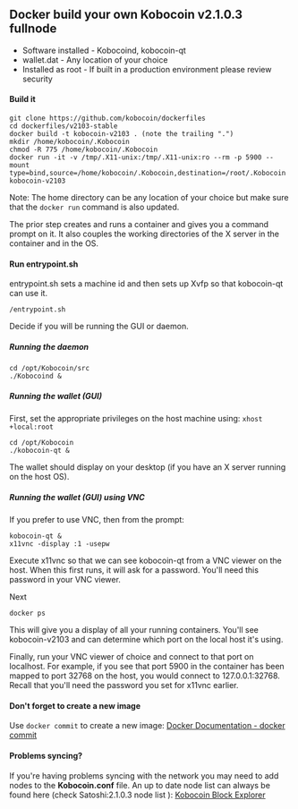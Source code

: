 ## Docker build your own Kobocoin v2.1.0.3 fullnode 

+ Software installed - Kobocoind, kobocoin-qt
+ wallet.dat - Any location of your choice
+ Installed as root - If built in a production environment please review security
#### Build it
```
git clone https://github.com/kobocoin/dockerfiles
cd dockerfiles/v2103-stable
docker build -t kobocoin-v2103 . (note the trailing ".")
mkdir /home/kobocoin/.Kobocoin
chmod -R 775 /home/kobocoin/.Kobocoin
docker run -it -v /tmp/.X11-unix:/tmp/.X11-unix:ro --rm -p 5900 --mount type=bind,source=/home/kobocoin/.Kobocoin,destination=/root/.Kobocoin kobocoin-v2103
```
Note: The home directory can be any location of your choice but make sure that the `docker run` command is also updated.

The prior step creates and runs a container and gives you a command prompt on it. It also couples the working directories of the X server in the container and in the OS.
#### Run entrypoint.sh
entrypoint.sh sets a machine id and then sets up Xvfp so that kobocoin-qt can use it. 
```
/entrypoint.sh
```

Decide if you will be running the GUI or daemon.
##### Running the daemon
```
cd /opt/Kobocoin/src
./Kobocoind &
```
##### Running the wallet (GUI)
First, set the appropriate privileges on the host machine using: 
`xhost +local:root`
```
cd /opt/Kobocoin
./kobocoin-qt &
```
The wallet should display on your desktop (if you have an X server running on the host OS).

##### Running the wallet (GUI) using VNC
If you prefer to use VNC, then from the prompt:
```
kobocoin-qt &
x11vnc -display :1 -usepw
```
Execute x11vnc so that we can see kobocoin-qt from a VNC viewer on the host. When this first runs, it will ask for a password. You'll need this password in your VNC viewer.

Next
```
docker ps
```
This will give you a display of all your running containers. You'll see kobocoin-v2103 and can determine which port on the local host it's using.

Finally, run your VNC viewer of choice and connect to that port on localhost. For example, if you see that port 5900 in the container has been mapped to port 32768 on the host, you would connect to 127.0.0.1:32768. Recall that you'll need the password you set for x11vnc earlier.

#### Don't forget to create a new image
Use `docker commit` to create a new image: [Docker Documentation - docker commit](https://docs.docker.com/engine/reference/commandline/commit/)

#### Problems syncing?
If you're having problems syncing with the network you may need to add nodes to the **Kobocoin.conf** file. An up to date node list can always be found here (check Satoshi:2.1.0.3 node list ): [Kobocoin Block Explorer](https://chainz.cryptoid.info/kobo/#!network)
